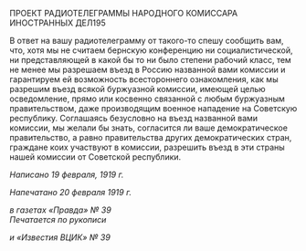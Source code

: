 ПРОЕКТ РАДИОТЕЛЕГРАММЫ НАРОДНОГО КОМИССАРА ИНОСТРАННЫХ ДЕЛ195

В ответ на вашу радиотелеграмму от такого-то спешу сообщить вам, что, хотя мы не считаем бернскую конференцию ни социалистической, ни представляющей в какой бы то ни было степени рабочий класс, тем не менее мы разрешаем въезд в Россию назван­ной вами комиссии и гарантируем ей возможность всестороннего ознакомления, как мы разрешим въезд всякой буржуазной комиссии, имеющей целью осведомление, пря­мо или косвенно связанной с любым буржуазным правительством, даже производящим военное нападение на Советскую республику. Соглашаясь безусловно на въезд назван­ной вами комиссии, мы желали бы знать, согласится ли ваше демократическое прави­тельство, а равно правительства других демократических стран, граждане коих участ­вуют в комиссии, разрешить въезд в эти страны нашей комиссии от Советской респуб­лики.

_Написано 19 февраля, 1919 г._

_Напечатано 20 февраля 1919 г._

_в газетах «Правда» № 39                                                                 Печатается по рукописи_

_и «Известия ВЦИК» № 39_